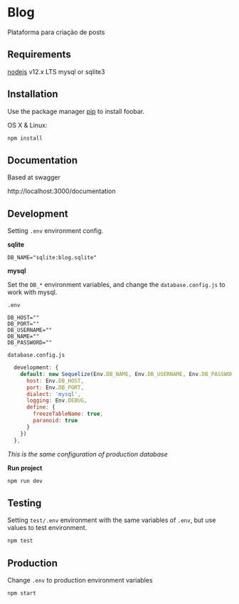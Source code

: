 # Blog

Plataforma para criação de posts

## Requirements

[nodejs](https://nodejs.org/) v12.x LTS
mysql or sqlite3

## Installation

Use the package manager [pip](https://pip.pypa.io/en/stable/) to install foobar.

OS X & Linux:

```bash
npm install
```

## Documentation

Based at swagger

http://localhost:3000/documentation

## Development

Setting `.env` environment config.

**sqlite**

```dotenv
DB_NAME="sqlite:blog.sqlite"
```

**mysql**

Set the `DB_*` environment variables, and change the `database.config.js` to work with mysql.

`.env`

```dotenv
DB_HOST=""
DB_PORT=""
DB_USERNAME=""
DB_NAME=""
DB_PASSWORD=""
```

`database.config.js`

```js
  development: {
    default: new Sequelize(Env.DB_NAME, Env.DB_USERNAME, Env.DB_PASSWORD, {
      host: Env.DB_HOST,
      port: Env.DB_PORT,
      dialect: 'mysql',
      logging: Env.DEBUG,
      define: {
        freezeTableName: true,
        paranoid: true
      }
    })
  },
```

*This is the same configuration of production database*

**Run project**

```bash
npm run dev
```

## Testing

Setting `test/.env` environment with the same variables of `.env`, but use values to test environment.

```bash
npm test
```

## Production

Change `.env` to production environment variables

```bash
npm start
```
